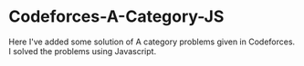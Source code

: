 # Codeforces-A-Category-JS
Here I've added some solution of A category problems given in Codeforces. I solved the problems using Javascript.
